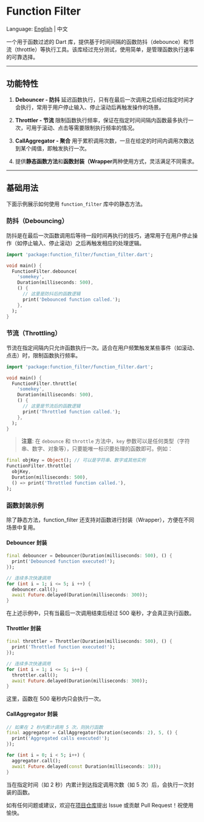 # Function Filter

Language: [English](https://github.com/Mopriestt/function_filter/blob/master/README.md) | 中文

一个用于函数过滤的 Dart 库，提供基于时间间隔的函数防抖（debounce）和节流（throttle）等执行工具。该库经过充分测试，使用简单，是管理函数执行速率的可靠选择。

---

## 功能特性

1. **Debouncer - 防抖**
   延迟函数执行，只有在最后一次调用之后经过指定时间才会执行，常用于用户停止输入、停止滚动后再触发操作的场景。

2. **Throttler - 节流**
   限制函数执行频率，保证在指定时间间隔内函数最多执行一次，可用于滚动、点击等需要限制执行频率的情况。

3. **CallAggregator - 聚合**
   用于累积调用次数，一旦在给定的时间内调用次数达到某个阈值，即触发执行一次。

4. 提供**静态函数方法**和**函数封装（Wrapper**两种使用方式，灵活满足不同需求。

---

## 基础用法

下面示例展示如何使用 `function_filter` 库中的静态方法。

### 防抖（Debouncing）

防抖是在最后一次函数调用后等待一段时间再执行的技巧，通常用于在用户停止操作（如停止输入、停止滚动）之后再触发相应的处理逻辑。

```dart
import 'package:function_filter/function_filter.dart';

void main() {
  FunctionFilter.debounce(
    'somekey',
    Duration(milliseconds: 500),
    () {
      // 这里是防抖后的函数逻辑
      print('Debounced function called.');
    },
  );
}
```

### 节流（Throttling）

节流在指定间隔内只允许函数执行一次。适合在用户频繁触发某些事件（如滚动、点击）时，限制函数执行频率。

```dart
import 'package:function_filter/function_filter.dart';

void main() {
  FunctionFilter.throttle(
    'somekey',
    Duration(milliseconds: 500),
    () {
      // 这里是节流后的函数逻辑
      print('Throttled function called.');
    },
  );
}
```

> **注意**: 在 `debounce` 和 `throttle` 方法中，`key` 参数可以是任何类型（字符串、数字、对象等），只要能唯一标识要处理的函数即可。例如：

```dart
final objKey = Object(); // 可以是字符串、数字或其他实例
FunctionFilter.throttle(
  objKey,
  Duration(milliseconds: 500),
  () => print('Throttled function called.'),
);
```


### 函数封装示例

除了静态方法，function_filter 还支持对函数进行封装（Wrapper），方便在不同场景中复用。

#### Debouncer 封装

```dart
final debouncer = Debouncer(Duration(milliseconds: 500), () {
  print('Debounced function executed!');
});

// 连续多次快速调用
for (int i = 1; i <= 5; i ++) {
  debouncer.call();
  await Future.delayed(Duration(milliseconds: 300));
}
```

在上述示例中，只有当最后一次调用结束后经过 500 毫秒，才会真正执行函数。

#### Throttler 封装

```dart
final throttler = Throttler(Duration(milliseconds: 500), () {
  print('Throttled function executed!');
});

// 连续多次快速调用
for (int i = 1; i <= 5; i++) {
  throttler.call();
  await Future.delayed(Duration(milliseconds: 300));
}
```

这里，函数在 500 毫秒内只会执行一次。

#### CallAggregator 封装
```dart
// 如果在 2 秒内累计调用 5 次，则执行函数
final aggregator = CallAggregator(Duration(seconds: 2), 5, () {
  print('Aggregated calls executed!');
});

for (int i = 0; i < 5; i++) {
  aggregator.call();
  await Future.delayed(const Duration(milliseconds: 10));
}
```

当在指定时间（如 2 秒）内累计到达指定调用次数（如 5 次）后，会执行一次封装的函数。

如有任何问题或建议，欢迎在[项目仓库](https://github.com/Mopriestt/function_filter)提出 Issue 或贡献 Pull Request！祝使用愉快。
